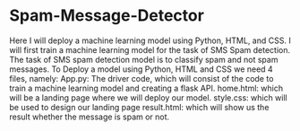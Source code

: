 # Spam-Message-Detector
 Here I will deploy a machine learning model using Python, HTML, and CSS. I will first train a machine learning model for the task of SMS Spam detection. The task of SMS spam detection model is to classify spam and not spam messages. To Deploy a model using Python, HTML and CSS we need 4 files, namely:  App.py: The driver code, which will consist of the code to train a machine learning model and creating a flask API. home.html: which will be a landing page where we will deploy our model. style.css: which will be used to design our landing page result.html: which will show us the result whether the message is spam or not.
